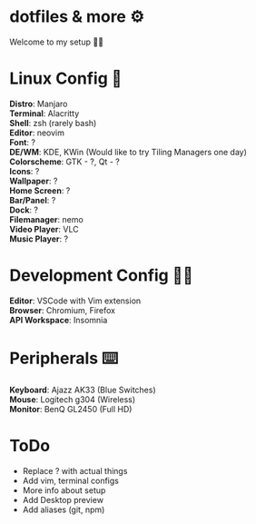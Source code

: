 # dotfiles & more ⚙️

Welcome to my setup 👋🏼

# Linux Config 🐧

<strong>Distro</strong>: Manjaro <br/>
<strong>Terminal</strong>: Alacritty <br/>
<strong>Shell</strong>: zsh (rarely bash) <br/>
<strong>Editor</strong>: neovim <br/>
<strong>Font</strong>: ? <br/>
<strong>DE/WM</strong>: KDE, KWin (Would like to try Tiling Managers one day) <br/>
<strong>Colorscheme</strong>: GTK - ?, Qt - ? <br/>
<strong>Icons</strong>: ? <br/>
<strong>Wallpaper</strong>: ? <br/>
<strong>Home Screen</strong>: ? <br/>
<strong>Bar/Panel</strong>: ? <br/>
<strong>Dock</strong>: ? <br/>
<strong>Filemanager</strong>: nemo <br/>
<strong>Video Player</strong>: VLC <br/>
<strong>Music Player</strong>: ? <br/>

# Development Config 👨‍💻

<strong>Editor</strong>: VSCode with Vim extension <br/>
<strong>Browser</strong>: Chromium, Firefox <br/>
<strong>API Workspace</strong>: Insomnia <br/>

# Peripherals ⌨️

<strong>Keyboard</strong>: Ajazz AK33 (Blue Switches) <br/>
<strong>Mouse</strong>: Logitech g304 (Wireless) <br/>
<strong>Monitor</strong>: BenQ GL2450 (Full HD) <br/>

# ToDo

- Replace ? with actual things
- Add vim, terminal configs
- More info about setup
- Add Desktop preview
- Add aliases (git, npm)
